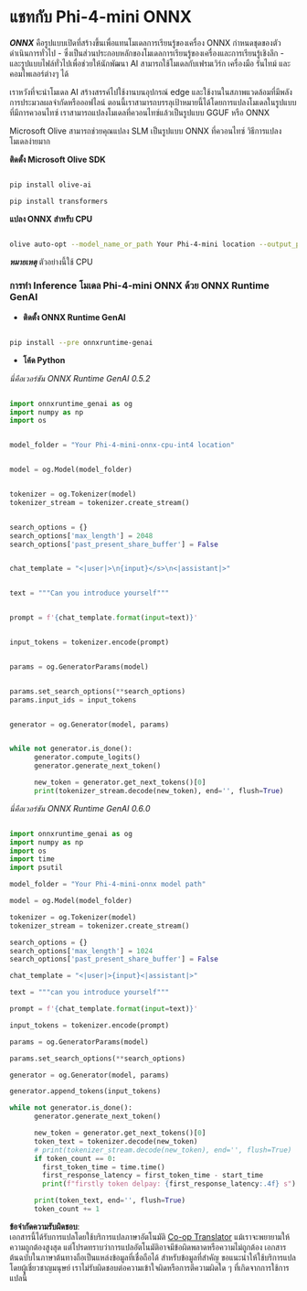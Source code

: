 <!--
CO_OP_TRANSLATOR_METADATA:
{
  "original_hash": "c98217bb3eff6c24e97b104b21632fd0",
  "translation_date": "2025-07-17T03:17:37+00:00",
  "source_file": "md/02.Application/01.TextAndChat/Phi4/ChatWithPhi4ONNX/README.md",
  "language_code": "th"
}
-->
# **แชทกับ Phi-4-mini ONNX**

***ONNX*** คือรูปแบบเปิดที่สร้างขึ้นเพื่อแทนโมเดลการเรียนรู้ของเครื่อง ONNX กำหนดชุดของตัวดำเนินการทั่วไป - ซึ่งเป็นส่วนประกอบหลักของโมเดลการเรียนรู้ของเครื่องและการเรียนรู้เชิงลึก - และรูปแบบไฟล์ทั่วไปเพื่อช่วยให้นักพัฒนา AI สามารถใช้โมเดลกับเฟรมเวิร์ก เครื่องมือ รันไทม์ และคอมไพเลอร์ต่างๆ ได้

เราหวังที่จะนำโมเดล AI สร้างสรรค์ไปใช้งานบนอุปกรณ์ edge และใช้งานในสภาพแวดล้อมที่มีพลังการประมวลผลจำกัดหรือออฟไลน์ ตอนนี้เราสามารถบรรลุเป้าหมายนี้ได้โดยการแปลงโมเดลในรูปแบบที่มีการควอนไทซ์ เราสามารถแปลงโมเดลที่ควอนไทซ์แล้วเป็นรูปแบบ GGUF หรือ ONNX

Microsoft Olive สามารถช่วยคุณแปลง SLM เป็นรูปแบบ ONNX ที่ควอนไทซ์ วิธีการแปลงโมเดลง่ายมาก

**ติดตั้ง Microsoft Olive SDK**


```bash

pip install olive-ai

pip install transformers

```

**แปลง ONNX สำหรับ CPU**

```bash

olive auto-opt --model_name_or_path Your Phi-4-mini location --output_path Your onnx ouput location --device cpu --provider CPUExecutionProvider --precision int4 --use_model_builder --log_level 1

```

***หมายเหตุ*** ตัวอย่างนี้ใช้ CPU


### **การทำ Inference โมเดล Phi-4-mini ONNX ด้วย ONNX Runtime GenAI**

- **ติดตั้ง ONNX Runtime GenAI**

```bash

pip install --pre onnxruntime-genai

```

- **โค้ด Python**

*นี่คือเวอร์ชัน ONNX Runtime GenAI 0.5.2*

```python

import onnxruntime_genai as og
import numpy as np
import os


model_folder = "Your Phi-4-mini-onnx-cpu-int4 location"


model = og.Model(model_folder)


tokenizer = og.Tokenizer(model)
tokenizer_stream = tokenizer.create_stream()


search_options = {}
search_options['max_length'] = 2048
search_options['past_present_share_buffer'] = False


chat_template = "<|user|>\n{input}</s>\n<|assistant|>"


text = """Can you introduce yourself"""


prompt = f'{chat_template.format(input=text)}'


input_tokens = tokenizer.encode(prompt)


params = og.GeneratorParams(model)


params.set_search_options(**search_options)
params.input_ids = input_tokens


generator = og.Generator(model, params)


while not generator.is_done():
      generator.compute_logits()
      generator.generate_next_token()

      new_token = generator.get_next_tokens()[0]
      print(tokenizer_stream.decode(new_token), end='', flush=True)

```


*นี่คือเวอร์ชัน ONNX Runtime GenAI 0.6.0*

```python

import onnxruntime_genai as og
import numpy as np
import os
import time
import psutil

model_folder = "Your Phi-4-mini-onnx model path"

model = og.Model(model_folder)

tokenizer = og.Tokenizer(model)
tokenizer_stream = tokenizer.create_stream()

search_options = {}
search_options['max_length'] = 1024
search_options['past_present_share_buffer'] = False

chat_template = "<|user|>{input}<|assistant|>"

text = """can you introduce yourself"""

prompt = f'{chat_template.format(input=text)}'

input_tokens = tokenizer.encode(prompt)

params = og.GeneratorParams(model)

params.set_search_options(**search_options)

generator = og.Generator(model, params)

generator.append_tokens(input_tokens)

while not generator.is_done():
      generator.generate_next_token()

      new_token = generator.get_next_tokens()[0]
      token_text = tokenizer.decode(new_token)
      # print(tokenizer_stream.decode(new_token), end='', flush=True)
      if token_count == 0:
        first_token_time = time.time()
        first_response_latency = first_token_time - start_time
        print(f"firstly token delpay: {first_response_latency:.4f} s")

      print(token_text, end='', flush=True)
      token_count += 1

```

**ข้อจำกัดความรับผิดชอบ**:  
เอกสารนี้ได้รับการแปลโดยใช้บริการแปลภาษาอัตโนมัติ [Co-op Translator](https://github.com/Azure/co-op-translator) แม้เราจะพยายามให้ความถูกต้องสูงสุด แต่โปรดทราบว่าการแปลอัตโนมัติอาจมีข้อผิดพลาดหรือความไม่ถูกต้อง เอกสารต้นฉบับในภาษาต้นทางถือเป็นแหล่งข้อมูลที่เชื่อถือได้ สำหรับข้อมูลที่สำคัญ ขอแนะนำให้ใช้บริการแปลโดยผู้เชี่ยวชาญมนุษย์ เราไม่รับผิดชอบต่อความเข้าใจผิดหรือการตีความผิดใด ๆ ที่เกิดจากการใช้การแปลนี้